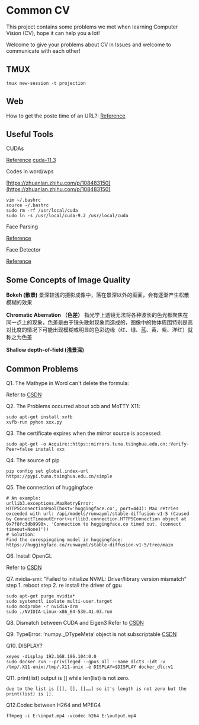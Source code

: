 # Common CV

This project contains some problems we met when learning Computer Vision (CV), hope it can help you a lot!

Welcome to give your problems about CV in Issues and welcome to communicate with each other!

## TMUX

```
tmux new-session -t projection
```

## Web

How to get the poste time of an URL?:
[Reference](https://mmys.club/how-to-find-the-published-date-of-a-web-page/#:~:text=%E6%9F%A5%E6%89%BE%E7%BD%91%E9%A1%B5%E5%8F%91%E5%B8%83%E6%97%A5%E6%9C%9F%E7%9A%84%206%20%E7%A7%8D%E6%96%B9%E6%B3%95%201%201.%20%E6%B5%8F%E8%A7%88%E7%BD%91%E9%A1%B5%20%E5%8F%91%E5%B8%83%E6%97%A5%E6%9C%9F%E6%98%AF%E5%9C%A8%E7%BA%BF%E5%88%9B%E5%BB%BA%E7%BD%91%E9%A1%B5%E6%89%80%E9%9C%80%E7%9A%84%E5%85%83%E6%95%B0%E6%8D%AE%E4%B9%8B%E4%B8%80%E3%80%82%20%E8%BF%99%E6%98%AF%E4%B8%80%E9%83%A8%E5%88%86,...%206%206.%20%E4%BD%BF%E7%94%A8%20Google%20%E6%9F%A5%E6%89%BE%E9%A1%B5%E9%9D%A2%E7%9A%84%E5%8F%91%E5%B8%83%E6%97%A5%E6%9C%9F%20%E5%A6%82%E6%9E%9C%E6%82%A8%E5%9C%A8%E4%B8%8A%E8%BF%B0%E6%96%B9%E6%B3%95%E4%B8%AD%E6%B2%A1%E6%9C%89%E6%89%BE%E5%88%B0%E9%A1%B5%E9%9D%A2%E7%9A%84%E5%8F%91%E5%B8%83%E6%97%A5%E6%9C%9F%EF%BC%8C%E9%82%A3%E4%B9%88%E8%B0%B7%E6%AD%8C%E5%8F%AF%E8%83%BD%E4%BC%9A%E5%B8%AE%E5%8A%A9%E6%82%A8%E6%89%BE%E5%88%B0%E5%AE%83%E3%80%82%20)

## Useful Tools
CUDAs

[Reference](https://segmentfault.com/a/1190000022561685)
[cuda-11.3](https://developer.nvidia.com/cuda-11.3.0-download-archive?target_os=Linux&target_arch=x86_64&Distribution=Ubuntu&target_version=18.04&target_type=runfile_local)

Codes in word/wps

[https://zhuanlan.zhihu.com/p/108483150](https://zhuanlan.zhihu.com/p/108483150)
```
vim ~/.bashrc
source ~/.bashrc
sudo rm -rf /usr/local/cuda
sudo ln -s /usr/local/cuda-9.2 /usr/local/cuda
```

Face Parsing

[Reference](https://blog.csdn.net/weixin_43723625/article/details/116719701)

Face Detector

[Reference](https://blog.csdn.net/woshicver/article/details/118586231)

## Some Concepts of Image Quality

**Bokeh (散景)** 景深较浅的摄影成像中，落在景深以外的画面，会有逐渐产生松散模糊的效果

**Chromatic Aberration （色差）** 指光学上透镜无法将各种波长的色光都聚焦在同一点上的现象，色差是由于镜头散射现象而造成的，图像中的物体周围特别是高对比度的情况下可能出现模糊或明显的色彩边缘（红、绿、蓝、黄、紫、洋红）就称之为色差

**Shallow depth-of-field (浅景深)**


## Common Problems
Q1. The Mathype in Word can't delete the formula:

Refer to [CSDN](https://blog.csdn.net/JGL121314/article/details/120868652)

Q2. The Problems occurred about xcb and MoTTY X11:
```
sudo apt-get install xvfb
xvfb-run pyhon xxx.py
```

Q3. The certificate expires when the mirror source is accessed:
```
sudo apt-get -o Acquire::https::mirrors.tuna.tsinghua.edu.cn::Verify-Peer=false install xxx
```

Q4. The source of pip
```
pip config set global.index-url https://pypi.tuna.tsinghua.edu.cn/simple
```

Q5. The connection of huggingface
```
# An example:
urllib3.exceptions.MaxRetryError: HTTPSConnectionPool(host='huggingface.co', port=443): Max retries exceeded with url: /api/models/runwayml/stable-diffusion-v1-5 (Caused by ConnectTimeoutError(<urllib3.connection.HTTPSConnection object at 0x7f8fc3db9990>, 'Connection to huggingface.co timed out. (connect timeout=None)'))
# Solution:
Find the corespingding model in huggingface:
https://huggingface.co/runwayml/stable-diffusion-v1-5/tree/main
```

Q6. Install OpenGL

Refer to [CSDN](https://blog.csdn.net/qq_40520596/article/details/111663646)

Q7. nvidia-smi: "Failed to initialize NVML: Driver/library version mismatch"
step 1. reboot
step 2. re install the driver of gpu
```
sudo apt-get purge nvidia*
sudo systemctl isolate multi-user.target
sudo modprobe -r nvidia-drm
sudo ./NVIDIA-Linux-x86_64-530.41.03.run
```

Q8. Dismatch between CUDA and Eigen3
Refer to [CSDN](https://blog.csdn.net/weixin_45736684/article/details/117512018)

Q9. TypeError: ‘numpy._DTypeMeta‘ object is not subscriptable
[CSDN](https://blog.csdn.net/qq_45878098/article/details/132815093)

Q10. DISPLAY?
```
xeyes -display 192.168.196.104:0.0
sudo docker run --privileged --gpus all --name dlct3 -idt -v /tmp/.X11-unix:/tmp/.X11-unix -e DISPLAY=$DISPLAY docker_dlc:v1
```

Q11. print(list) output is [] while len(list) is not zero.  
```
due to the list is [[], [], []……] so it's length is not zero but the print(list) is [].  
```

Q12.Codec between H264 and MPEG4
```
ffmpeg -i E:\input.mp4 -vcodec h264 E:\output.mp4
```
